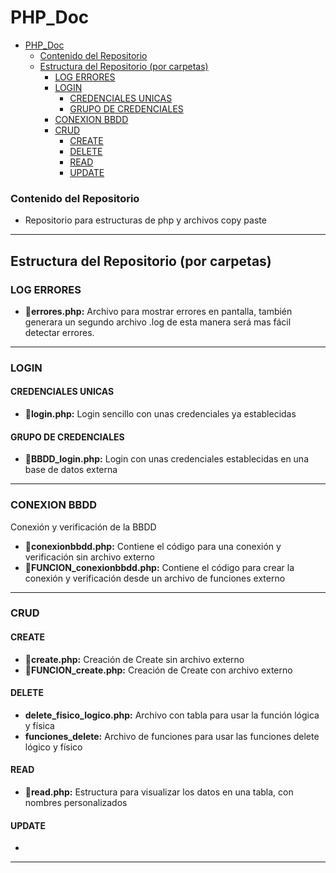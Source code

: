# PHP_Doc

[//]: # (version: 1.0)
[//]: # (author: Fran Dona Villar)
[//]: # (date: 2024-01-23)


- [PHP\_Doc](#php_doc)
    - [Contenido del Repositorio](#contenido-del-repositorio)
  - [Estructura del Repositorio (por carpetas)](#estructura-del-repositorio-por-carpetas)
    - [LOG ERRORES](#log-errores)
    - [LOGIN](#login)
      - [CREDENCIALES UNICAS](#credenciales-unicas)
      - [GRUPO DE CREDENCIALES](#grupo-de-credenciales)
    - [CONEXION BBDD](#conexion-bbdd)
    - [CRUD](#crud)
      - [CREATE](#create)
      - [DELETE](#delete)
      - [READ](#read)
      - [UPDATE](#update)

### Contenido del Repositorio

- Repositorio para estructuras de php y archivos copy paste
---------


## Estructura del Repositorio (por carpetas)

### LOG ERRORES
- 📄**errores.php:** Archivo para mostrar errores en pantalla, también generara un segundo archivo .log de esta manera será mas fácil detectar errores.
---


### LOGIN

#### CREDENCIALES UNICAS
- 📄**login.php:** Login sencillo con unas credenciales ya establecidas
  
#### GRUPO DE CREDENCIALES
- 📄**BBDD_login.php:** Login con unas credenciales establecidas en una base de datos externa
----


### CONEXION BBDD
 Conexión y verificación de la BBDD

- 📄**conexionbbdd.php:** Contiene el código para una conexión y verificación sin archivo externo
- 📄**FUNCION_conexionbbdd.php:** Contiene el código para crear la conexión y verificación desde un archivo de funciones externo
----


### CRUD

#### CREATE
- 📄**create.php:** Creación de Create sin archivo externo
- 📄**FUNCION_create.php:** Creación de Create con archivo externo
  
#### DELETE
- **delete_fisico_logico.php:** Archivo con tabla para usar la función lógica y física
- **funciones_delete:** Archivo de funciones para usar las funciones delete lógico y físico

#### READ
- 📄**read.php:** Estructura para visualizar los datos en una tabla, con nombres personalizados

#### UPDATE
- 

---